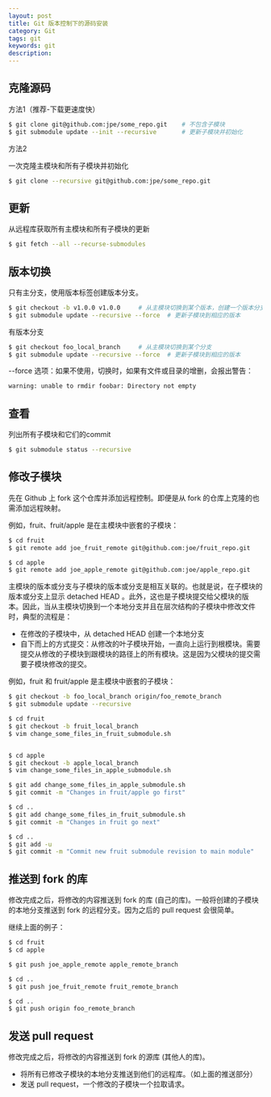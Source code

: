 ```yaml
---
layout: post
title: Git 版本控制下的源码安装
category: Git
tags: git
keywords: git
description:
---
```


## 克隆源码

方法1（推荐-下载更速度快）

```bash
$ git clone git@github.com:jpe/some_repo.git    # 不包含子模块
$ git submodule update --init --recursive       # 更新子模块并初始化
```

方法2

一次克隆主模块和所有子模块并初始化

```bash
$ git clone --recursive git@github.com:jpe/some_repo.git
```

## 更新

从远程库获取所有主模块和所有子模块的更新

```bash
$ git fetch --all --recurse-submodules
```

## 版本切换

只有主分支，使用版本标签创建版本分支。

```bash
$ git checkout -b v1.0.0 v1.0.0     # 从主模块切换到某个版本，创建一个版本分支
$ git submodule update --recursive --force  # 更新子模块到相应的版本
```

有版本分支

```bash
$ git checkout foo_local_branch     # 从主模块切换到某个分支
$ git submodule update --recursive --force  # 更新子模块到相应的版本
```

--force 选项：如果不使用，切换时，如果有文件或目录的增删，会报出警告：

```bash
warning: unable to rmdir foobar: Directory not empty
```

## 查看

列出所有子模块和它们的commit

```bash
$ git submodule status --recursive
```

## 修改子模块

先在 Github 上 fork 这个仓库并添加远程控制。即便是从 fork 的仓库上克隆的也需添加远程映射。

例如，fruit、fruit/apple 是在主模块中嵌套的子模块：

```bash
$ cd fruit
$ git remote add joe_fruit_remote git@github.com:joe/fruit_repo.git

$ cd apple
$ git remote add joe_apple_remote git@github.com:joe/apple_repo.git
```

主模块的版本或分支与子模块的版本或分支是相互关联的。也就是说，在子模块的版本或分支上显示 detached HEAD 。此外，这也是子模块提交给父模块的版本。因此，当从主模块切换到一个本地分支并且在层次结构的子模块中修改文件时，典型的流程是：

- 在修改的子模块中，从 detached HEAD 创建一个本地分支
- 自下而上的方式提交：从修改的叶子模块开始，一直向上运行到根模块。需要提交从修改的子模块到跟模块的路径上的所有模块。这是因为父模块的提交需要子模块修改的提交。

例如，fruit 和 fruit/apple 是主模块中嵌套的子模块：

```bash
$ git checkout -b foo_local_branch origin/foo_remote_branch
$ git submodule update --recursive

$ cd fruit
$ git checkout -b fruit_local_branch
$ vim change_some_files_in_fruit_submodule.sh


$ cd apple
$ git checkout -b apple_local_branch
$ vim change_some_files_in_apple_submodule.sh

$ git add change_some_files_in_apple_submodule.sh
$ git commit -m "Changes in fruit/apple go first"

$ cd ..
$ git add change_some_files_in_fruit_submodule.sh
$ git commit -m "Changes in fruit go next"

$ cd ..
$ git add -u
$ git commit -m "Commit new fruit submodule revision to main module"
```

## 推送到 fork 的库

修改完成之后，将修改的内容推送到 fork 的库 (自己的库)。一般将创建的子模块的本地分支推送到 fork 的远程分支。因为之后的 pull request 会很简单。

继续上面的例子：

```bash
$ cd fruit
$ cd apple

$ git push joe_apple_remote apple_remote_branch

$ cd ..
$ git push joe_fruit_remote fruit_remote_branch

$ cd ..
$ git push origin foo_remote_branch
```

## 发送 pull request

修改完成之后，将修改的内容推送到 fork 的源库 (其他人的库)。

- 将所有已修改子模块的本地分支推送到他们的远程库。（如上面的推送部分）
- 发送 pull request，一个修改的子模块一个拉取请求。